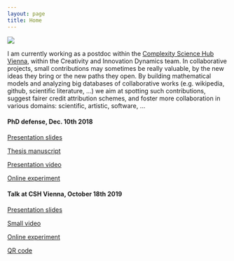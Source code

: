 ```yaml
---
layout: page
title: Home
---
```


<img class="img-home" src="{{ site.baseurl }}/resources/photo.jpg"/>

I am currently working as a postdoc within the [Complexity Science Hub Vienna][csh], within the Creativity and Innovation Dynamics team. In collaborative projects, small contributions may sometimes be really valuable, by the new ideas they bring or the new paths they open. By building mathematical models and analyzing big databases of collaborative works (e.g. wikipedia, github, scientific literature, ...) we aim at spotting such contributions, suggest fairer credit attribution schemes, and foster more collaboration in various domains: scientific, artistic, software, ...

#### PhD defense, Dec. 10th 2018

[Presentation slides][slides]

[Thesis manuscript][manuscript]

[Presentation video][video]


[Online experiment][game]


#### Talk at CSH Vienna, October 18th 2019


[Presentation slides][slidesCSH]

[Small video][smallvideo]

[Online experiment][game]

[QR code][QR]

[flowers]:      http://flowers.inria.fr
[inria]:   		http://www.inria.fr/en/centre/bordeaux
[py]:			http://www.pyoudeyer.com
[manuscript]:		https://drive.google.com/file/d/1lWDHq_OS6UeQgSUMBmRcJp22cSWByNtW
[slides]:		https://drive.google.com/open?id=1XaLa9D-g6ZY0xXvHjZxPLMERyftLUig7
[game]:		http://naming-game.space
[video]:		https://youtu.be/RpE3DJLWGeA

[smallvideo]:		https://www.dropbox.com/s/bl4ytaykbmcnlta/ngal_struct.mp4
[slidesCRI]:		https://drive.google.com/file/d/1ArcHfqMt-6iFpJymQvyhtjU-JzCW_7sM/view?usp=sharing

[csh]:		https://csh.ac.at
[QR]:		https://kouzan.cslparis.com/koin/alt.php?s=D9lD8ZfDf8HWJIxVwwmJZlmhlhXpZGhpVDX8fm9mZYpvm3lJJm

[slidesCSH]:		https://drive.google.com/open?id=1I983lho_xJmqJfxyym-r_JmSyulOkOwY